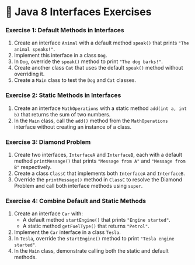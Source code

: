 # 🚀 **Java 8 Interfaces Exercises**

### **Exercise 1: Default Methods in Interfaces**
1. Create an interface `Animal` with a default method `speak()` that prints `"The animal speaks!"`.
2. Implement this interface in a class `Dog`.
3. In `Dog`, override the `speak()` method to print `"The dog barks!"`.
4. Create another class `Cat` that uses the default `speak()` method without overriding it.
5. Create a `Main` class to test the `Dog` and `Cat` classes.

### **Exercise 2: Static Methods in Interfaces**
1. Create an interface `MathOperations` with a static method `add(int a, int b)` that returns the sum of two numbers.
2. In the `Main` class, call the `add()` method from the `MathOperations` interface without creating an instance of a class.

### **Exercise 3: Diamond Problem**
1. Create two interfaces, `InterfaceA` and `InterfaceB`, each with a default method `printMessage()` that prints `"Message from A"` and `"Message from B"` respectively.
2. Create a class `ClassC` that implements both `InterfaceA` and `InterfaceB`.
3. Override the `printMessage()` method in `ClassC` to resolve the Diamond Problem and call both interface methods using `super`.

### **Exercise 4: Combine Default and Static Methods**
1. Create an interface `Car` with:
    - A default method `startEngine()` that prints `"Engine started"`.
    - A static method `getFuelType()` that returns `"Petrol"`.
2. Implement the `Car` interface in a class `Tesla`.
3. In `Tesla`, override the `startEngine()` method to print `"Tesla engine started"`.
4. In the `Main` class, demonstrate calling both the static and default methods.

